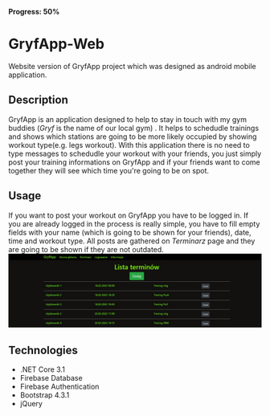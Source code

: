 **Progress: 50%** 
# GryfApp-Web
Website version of GryfApp project which was designed as android mobile application.

## Description
GryfApp is an application designed to help to stay in touch with my gym buddies (*Gryf* is the name of our local gym) . It helps to schedudle trainings and shows which stations are going to be more likely occupied by showing workout type(e.g. legs workout). With this application there is no need to type messages to schedudle your workout with your friends, you just simply post your training informations on GryfApp and if your friends want to come together they will see which time you're going to be on spot.

## Usage
If you want to post your workout on GryfApp you have to be logged in. If you are already logged in the process is really simple, you have to fill empty fields with your name (which is going to be shown for your friends), date, time and workout type. All posts are gathered on *Terminarz* page and they are going to be shown if they are not 
outdated.
![This is an image](/page.png)

## Technologies
- .NET Core 3.1
- Firebase Database
- Firebase Authentication
- Bootstrap 4.3.1
- jQuery
